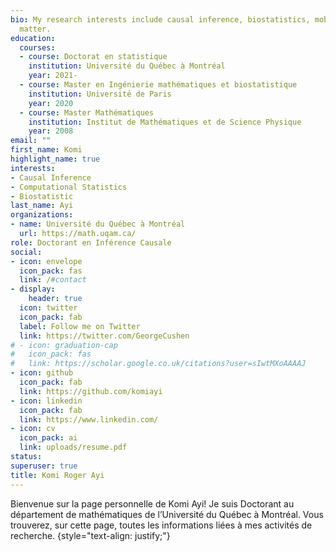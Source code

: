 ```yaml
---
bio: My research interests include causal inference, biostatistics, mobile computing and programmable
  matter.
education:
  courses:
  - course: Doctorat en statistique
    institution: Université du Québec à Montréal
    year: 2021-
  - course: Master en Ingénierie mathématiques et biostatistique
    institution: Université de Paris
    year: 2020
  - course: Master Mathématiques
    institution: Institut de Mathématiques et de Science Physique
    year: 2008
email: ""
first_name: Komi
highlight_name: true
interests:
- Causal Inference
- Computational Statistics
- Biostatistic
last_name: Ayi
organizations:
- name: Université du Québec à Montréal
  url: https://math.uqam.ca/
role: Doctorant en Inférence Causale
social:
- icon: envelope
  icon_pack: fas
  link: /#contact
- display:
    header: true
  icon: twitter
  icon_pack: fab
  label: Follow me on Twitter
  link: https://twitter.com/GeorgeCushen
# - icon: graduation-cap
#   icon_pack: fas
#   link: https://scholar.google.co.uk/citations?user=sIwtMXoAAAAJ
- icon: github
  icon_pack: fab
  link: https://github.com/komiayi
- icon: linkedin
  icon_pack: fab
  link: https://www.linkedin.com/
- icon: cv
  icon_pack: ai
  link: uploads/resume.pdf
status:
superuser: true
title: Komi Roger Ayi 
---
```


Bienvenue sur la page personnelle de Komi Ayi! Je suis Doctorant au département de mathématiques de l’Université du Québec à Montréal. Vous trouverez, sur cette page, toutes les informations liées à mes activités de recherche.
{style="text-align: justify;"}

